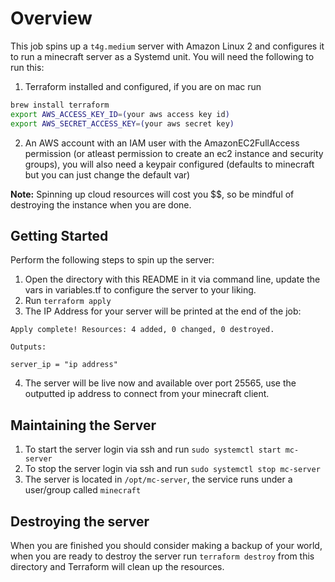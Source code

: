 
# Overview
This job spins up a `t4g.medium` server with Amazon Linux 2 and configures it to run a minecraft server as a Systemd unit. You will need the following to run this:

1. Terraform installed and configured, if you are on mac run
```bash
brew install terraform
export AWS_ACCESS_KEY_ID=(your aws access key id)
export AWS_SECRET_ACCESS_KEY=(your aws secret key)
```

2. An AWS account with an IAM user with the AmazonEC2FullAccess permission (or atleast permission to create an ec2 instance and security groups), you will also need a keypair configured (defaults to minecraft but you can just change the default var)

**Note:** Spinning up cloud resources will cost you $$, so be mindful of destroying the instance when you are done.

## Getting Started
Perform the following steps to spin up the server:
1. Open the directory with this README in it via command line, update the vars in variables.tf to configure the server to your liking.
2. Run `terraform apply`
3. The IP Address for your server will be printed at the end of the job:
```
Apply complete! Resources: 4 added, 0 changed, 0 destroyed.

Outputs:

server_ip = "ip address"
```
4. The server will be live now and available over port 25565, use the outputted ip address to connect from your minecraft client.


## Maintaining the Server
1. To start the server login via ssh and run `sudo systemctl start mc-server`
2. To stop the server login via ssh and run `sudo systemctl stop mc-server`
3. The server is located in `/opt/mc-server`, the service runs under a user/group called `minecraft`


## Destroying the server
When you are finished you should consider making a backup of your world, when you are ready to destroy the server run
`terraform destroy` from this directory and Terraform will clean up the resources.